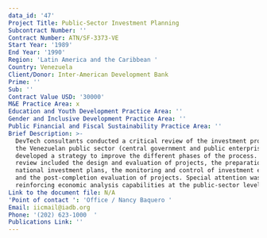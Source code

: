 ```yaml
---
data_id: '47'
Project Title: Public-Sector Investment Planning
Subcontract Number: ''
Contract Number: ATN/SF-3373-VE
Start Year: '1989'
End Year: '1990'
Region: 'Latin America and the Caribbean '
Country: Venezuela
Client/Donor: Inter-American Development Bank
Prime: ''
Sub: ''
Contract Value USD: '30000'
M&E Practice Area: x
Education and Youth Development Practice Area: ''
Gender and Inclusive Development Practice Area: ''
Public Financial and Fiscal Sustainability Practice Area: ''
Brief Description: >-
  DevTech consultants conducted a critical review of the investment process in
  the Venezuelan public sector (central government and public enterprises) and
  developed a strategy to improve the different phases of the process. The
  review included the design and evaluation of projects, the preparation of
  national investment plans, the monitoring and control of investment execution,
  and the post-completion evaluation of projects. Special attention was given to
  reinforcing economic analysis capabilities at the public-sector level.
Link to the document file: N/A
'Point of contact ': 'Office / Nancy Baquero '
Email: iicmail@iadb.org
Phone: '(202) 623-1000  '
Publications Link: ''
---
```

